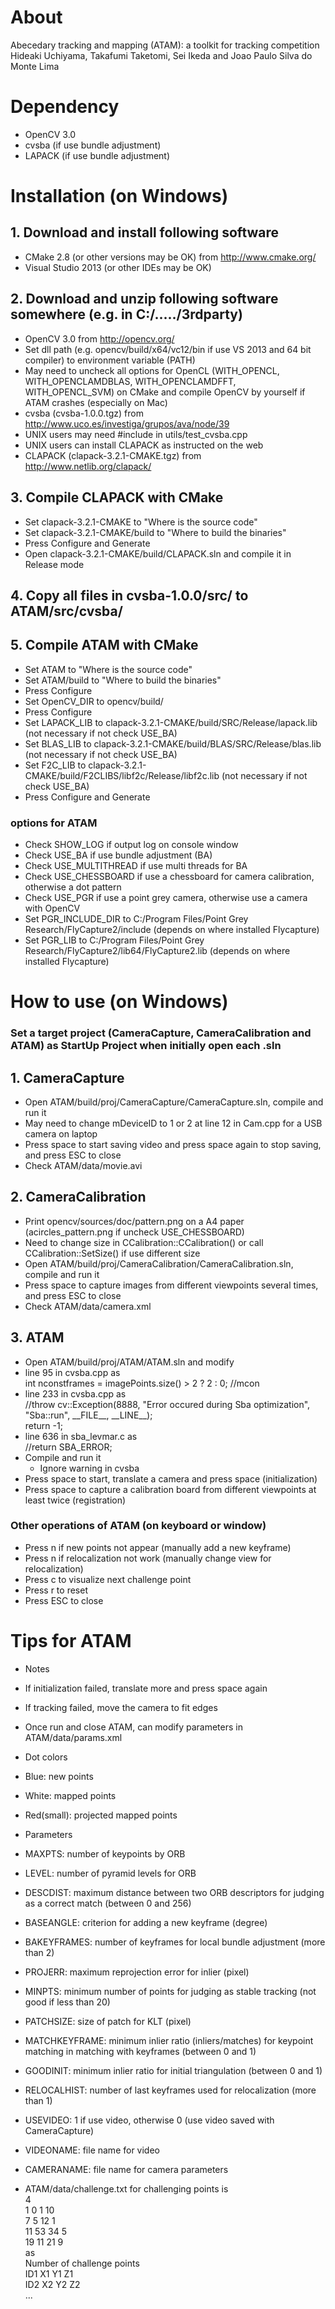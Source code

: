 # About

Abecedary tracking and mapping (ATAM): a toolkit for tracking competition  
Hideaki Uchiyama, Takafumi Taketomi, Sei Ikeda and Joao Paulo Silva do Monte Lima  

# Dependency
- OpenCV 3.0
- cvsba (if use bundle adjustment)
- LAPACK (if use bundle adjustment)

# Installation (on Windows)
## 1. Download and install following software

- CMake 2.8 (or other versions may be OK) from http://www.cmake.org/
- Visual Studio 2013 (or other IDEs may be OK)
		

## 2. Download and unzip following software somewhere (e.g. in C:/...../3rdparty)

- OpenCV 3.0 from http://opencv.org/
 - Set dll path (e.g. opencv/build/x64/vc12/bin if use VS 2013 and 64 bit compiler) to environment variable (PATH)
 - May need to uncheck all options for OpenCL (WITH\_OPENCL, WITH\_OPENCLAMDBLAS, WITH\_OPENCLAMDFFT, WITH\_OPENCL\_SVM) on CMake and compile OpenCV by yourself if ATAM crashes (especially on Mac)
- cvsba (cvsba-1.0.0.tgz) from http://www.uco.es/investiga/grupos/ava/node/39
 - UNIX users may need #include<limits> in utils/test_cvsba.cpp
 - UNIX users can install CLAPACK as instructed on the web
- CLAPACK (clapack-3.2.1-CMAKE.tgz) from http://www.netlib.org/clapack/

## 3. Compile CLAPACK with CMake

- Set clapack-3.2.1-CMAKE to "Where is the source code"
- Set clapack-3.2.1-CMAKE/build to "Where to build the binaries"
- Press Configure and Generate
- Open clapack-3.2.1-CMAKE/build/CLAPACK.sln and compile it in Release mode
		
## 4. Copy all files in cvsba-1.0.0/src/ to ATAM/src/cvsba/

## 5. Compile ATAM with CMake

- Set ATAM to "Where is the source code"	
- Set ATAM/build to "Where to build the binaries"
- Press Configure
- Set OpenCV_DIR to opencv/build/
- Press Configure
- Set LAPACK\_LIB to clapack-3.2.1-CMAKE/build/SRC/Release/lapack.lib (not necessary if not check USE\_BA)
- Set BLAS\_LIB to clapack-3.2.1-CMAKE/build/BLAS/SRC/Release/blas.lib (not necessary if not check USE\_BA)
- Set F2C\_LIB to clapack-3.2.1-CMAKE/build/F2CLIBS/libf2c/Release/libf2c.lib (not necessary if not check USE\_BA)
- Press Configure and Generate

### options for ATAM
- Check SHOW_LOG if output log on console window
- Check USE_BA if use bundle adjustment (BA)
- Check USE_MULTITHREAD if use multi threads for BA
- Check USE_CHESSBOARD if use a chessboard for camera calibration, otherwise a dot pattern
- Check USE_PGR if use a point grey camera, otherwise use a camera with OpenCV
 - Set PGR\_INCLUDE\_DIR to C:/Program Files/Point Grey Research/FlyCapture2/include (depends on where installed Flycapture)
 - Set PGR\_LIB to C:/Program Files/Point Grey Research/FlyCapture2/lib64/FlyCapture2.lib (depends on where installed Flycapture)


# How to use (on Windows)
### Set a target project (CameraCapture, CameraCalibration and ATAM) as StartUp Project when initially open each .sln

## 1. CameraCapture
- Open ATAM/build/proj/CameraCapture/CameraCapture.sln, compile and run it
 - May need to change mDeviceID to 1 or 2 at line 12 in Cam.cpp for a USB camera on laptop
- Press space to start saving video and press space again to stop saving, and press ESC to close
- Check ATAM/data/movie.avi

## 2. CameraCalibration
- Print opencv/sources/doc/pattern.png on a A4 paper (acircles_pattern.png if uncheck USE\_CHESSBOARD)
 - Need to change size in CCalibration::CCalibration() or call CCalibration::SetSize() if use different size
- Open ATAM/build/proj/CameraCalibration/CameraCalibration.sln, compile and run it
- Press space to capture images from different viewpoints several times, and press ESC to close
- Check ATAM/data/camera.xml

## 3. ATAM
- Open ATAM/build/proj/ATAM/ATAM.sln and modify
 - line 95 in cvsba.cpp as  
   int nconstframes = imagePoints.size() > 2 ? 2 : 0; //mcon
 - line 233 in cvsba.cpp as  
   //throw cv::Exception(8888, "Error occured during Sba optimization", "Sba::run", \_\_FILE\_\_, \_\_LINE\_\_);  
   return -1;
 - line 636 in sba\_levmar.c as  
   //return SBA_ERROR;
- Compile and run it
    - Ignore warning in cvsba
- Press space to start, translate a camera and press space (initialization)		
- Press space to capture a calibration board from different viewpoints at least twice (registration)

### Other operations of ATAM (on keyboard or window)
 - Press n if new points not appear (manually add a new keyframe)
 - Press n if relocalization not work (manually change view for relocalization)
 - Press c to visualize next challenge point
 - Press r to reset
 - Press ESC to close

# Tips for ATAM

- Notes
 - If initialization failed, translate more and press space again
 - If tracking failed, move the camera to fit edges
 - Once run and close ATAM, can modify parameters in ATAM/data/params.xml

- Dot colors
 - Blue: new points
 - White: mapped points
 - Red(small): projected mapped points
		
- Parameters
 - MAXPTS: number of keypoints by ORB
 - LEVEL: number of pyramid levels for ORB
 - DESCDIST: maximum distance between two ORB descriptors for judging as a correct match (between 0 and 256)
 - BASEANGLE: criterion for adding a new keyframe (degree)
 - BAKEYFRAMES: number of keyframes for local bundle adjustment (more than 2)
 - PROJERR: maximum reprojection error for inlier (pixel)
 - MINPTS: minimum number of points for judging as stable tracking (not good if less than 20)
 - PATCHSIZE: size of patch for KLT (pixel)
 - MATCHKEYFRAME: minimum inlier ratio (inliers/matches) for keypoint matching in matching with keyframes (between 0 and 1)
 - GOODINIT: minimum inlier ratio for initial triangulation (between 0 and 1)
 - RELOCALHIST: number of last keyframes used for relocalization (more than 1)
 - USEVIDEO: 1 if use video, otherwise 0 (use video saved with CameraCapture)
 - VIDEONAME: file name for video
 - CAMERANAME: file name for camera parameters

- ATAM/data/challenge.txt for challenging points is  
4  
1	0	1	10  
7	5	12	1  
11	53	34	5  
19	11	21	9  
as  
Number of challenge points  
ID1 X1 Y1 Z1  
ID2 X2 Y2 Z2  
...
